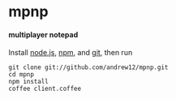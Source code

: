 # mpnp
#### multiplayer notepad

Install [node.js][], [npm][], and [git][], then run

    git clone git://github.com/andrew12/mpnp.git
    cd mpnp
    npm install
    coffee client.coffee

[node.js]: http://nodejs.org
[npm]: http://npmjs.org
[git]: http://git-scm.com/
